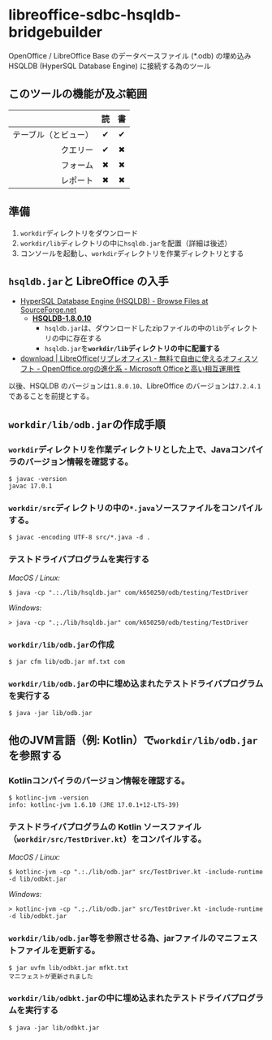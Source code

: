 # libreoffice-sdbc-hsqldb-bridgebuilder
OpenOffice / LibreOffice Base のデータベースファイル (*.odb) の埋め込み HSQLDB (HyperSQL Database Engine) に接続する為のツール

## このツールの機能が及ぶ範囲
||読|書|
|---:|:---:|:---:|
|テーブル（とビュー）|&#10004;|&#10004;|
|クエリー|&#10004;|&#10006;|
|フォーム|&#10006;|&#10006;|
|レポート|&#10006;|&#10006;|

## 準備
1. `workdir`ディレクトリをダウンロード
2. `workdir/lib`ディレクトリの中に`hsqldb.jar`を配置（詳細は後述）
3. コンソールを起動し、`workdir`ディレクトリを作業ディレクトリとする

## `hsqldb.jar`と LibreOffice の入手
- [HyperSQL Database Engine (HSQLDB) -  Browse Files at SourceForge.net](https://sourceforge.net/projects/hsqldb/files/)
  - **[HSQLDB-1.8.0.10](https://sourceforge.net/projects/hsqldb/files/hsqldb/hsqldb_1_8_0/)**
    - `hsqldb.jar`は、ダウンロードしたzipファイルの中の`lib`ディレクトリの中に存在する
    - `hsqldb.jar`を<b>`workdir/lib`ディレクトリの中に配置する</b>
- [download | LibreOffice(リブレオフィス) - 無料で自由に使えるオフィスソフト - OpenOffice.orgの進化系 - Microsoft Officeと高い相互運用性](https://ja.libreoffice.org/download/download/)

以後、HSQLDB のバージョンは`1.8.0.10`、LibreOffice のバージョンは`7.2.4.1`であることを前提とする。

## `workdir/lib/odb.jar`の作成手順

### `workdir`ディレクトリを作業ディレクトリとした上で、Javaコンパイラのバージョン情報を確認する。
```
$ javac -version
javac 17.0.1
```

### `workdir/src`ディレクトリの中の`*.java`ソースファイルをコンパイルする。
```
$ javac -encoding UTF-8 src/*.java -d .
```
### テストドライバプログラムを実行する

*MacOS / Linux:*
```
$ java -cp ".:./lib/hsqldb.jar" com/k650250/odb/testing/TestDriver
```

*Windows:*
```
> java -cp ".;./lib/hsqldb.jar" com/k650250/odb/testing/TestDriver
```

### `workdir/lib/odb.jar`の作成

```
$ jar cfm lib/odb.jar mf.txt com
```

### `workdir/lib/odb.jar`の中に埋め込まれたテストドライバプログラムを実行する

```
$ java -jar lib/odb.jar
```

## 他のJVM言語（例: Kotlin）で`workdir/lib/odb.jar`を参照する

### Kotlinコンパイラのバージョン情報を確認する。

```
$ kotlinc-jvm -version
info: kotlinc-jvm 1.6.10 (JRE 17.0.1+12-LTS-39)
```

### テストドライバプログラムの Kotlin ソースファイル（`workdir/src/TestDriver.kt`）をコンパイルする。

*MacOS / Linux:*
```
$ kotlinc-jvm -cp ".:./lib/odb.jar" src/TestDriver.kt -include-runtime -d lib/odbkt.jar
```

*Windows:*
```
> kotlinc-jvm -cp ".;./lib/odb.jar" src/TestDriver.kt -include-runtime -d lib/odbkt.jar
```

### `workdir/lib/odb.jar`等を参照させる為、jarファイルのマニフェストファイルを更新する。

```
$ jar uvfm lib/odbkt.jar mfkt.txt
マニフェストが更新されました
```

### `workdir/lib/odbkt.jar`の中に埋め込まれたテストドライバプログラムを実行する

```
$ java -jar lib/odbkt.jar
```


